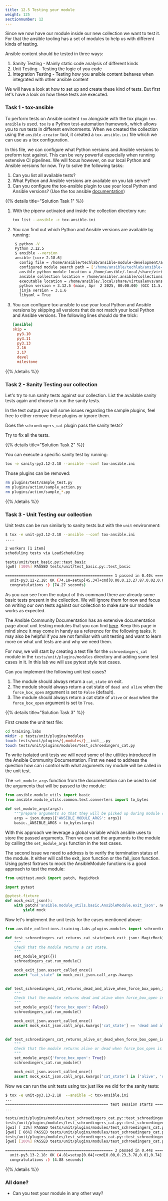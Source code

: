 ```yaml
---
title: 12.5 Testing your module
weight: 125
sectionnumber: 12
---
```


Since we now have our module inside our new collection we want to test it.
For that the ansible tooling has a set of modules to help us with different kinds of testing.

Ansible content should be tested in three ways:

1. Sanity Testing - Mainly static code analysis of different kinds
2. Unit Testing - Testing the logic of you code
3. Integration Testing - Testing how you ansible content behaves when integrated with other ansible content

We will have a look at how to set up and create these kind of tests.
But first let's have a look on how these tests are executed.

### Task 1 - tox-ansible

To perform tests on Ansible content `tox` alongside with the tox plugin `tox-ansible` is used.
`tox` is a Python test-automation framework, which allows you to run tests in different environments.
When we created the collection using the `ansible-creator` tool, it created a `tox-ansible.ini` file which we can use as a tox configuration.

In this file, we can configure what Python versions and Ansible versions to preform test against.
This can be very powerful especially when running extensive CI pipelines.
We will focus however, on our local Python and Ansible versions for now.
Try to solve the following tasks:

1. Can you list all available tests?
2. What Python and Ansible versions are available on you lab server?
3. Can you configure the tox-ansible plugin to use your local Python and Ansible versions? (Use the tox ansible [documentation](https://ansible.readthedocs.io/projects/tox-ansible/configuration/))

{{% details title="Solution Task 1" %}}

1. With the pipenv activated and inside the collection directory run:
    ```bash
    tox list --ansible -c tox-ansible.ini
    ```
2. You can find out which Python and Ansible versions are available by running:
   ```bash
    $ python -V
    Python 3.12.5
    $ ansible --version
    ansible [core 2.18.6]
      config file = /home/ansible/techlab/ansible-module-development/ansible.cfg
      configured module search path = ['/home/ansible/techlab/ansible-module-development/library']
      ansible python module location = /home/ansible/.local/share/virtualenvs/ansible-module-development-J9Af2H_I/lib/python3.12/site-packages/ansible
      ansible collection location = /home/ansible/.ansible/collections:/usr/share/ansible/collections
      executable location = /home/ansible/.local/share/virtualenvs/ansible-module-development-J9Af2H_I/bin/ansible
      python version = 3.12.5 (main, Apr  2 2025, 00:00:00) [GCC 11.5.0 20240719 (Red Hat 11.5.0-5)] (/home/ansible/.local/share/virtualenvs/ansible-module-development-J9Af2H_I/bin/python)
      jinja version = 3.1.6
      libyaml = True

   ```

3. You can configure tox-ansible to use your local Python and Ansible versions by skipping all versions that do not match your local Python and Ansible versions. The following lines should do the trick:

   ```ini
   [ansible]
   skip =
     py3.10
     py3.11
     py3.13
     2.16
     2.17
     devel
     milestone
   
   ```

{{% /details %}}

### Task 2 - Sanity Testing our collection

Let's try to run sanity tests against our collection.
List the available sanity tests again and choose to run the sanity tests.

In the test output you will some issues regarding the sample plugins, feel free to either remove these plugins or ignore them.

Does the `schroedingers_cat` plugin pass the sanity tests?

Try to fix all the tests.

{{% details title="Solution Task 2" %}}

You can execute a specific sanity test by running:

```bash
tox -e sanity-py3.12-2.18 --ansible --conf tox-ansible.ini
```

Those plugins can be removed:

```bash
rm plugins/test/sample_test.py
rm plugins/action/sample_action.py
rm plugins/action/sample_*.py
```

{{% /details %}}

### Task 3 - Unit Testing our collection

Unit tests can be run similarly to sanity tests but with the `unit` environment:

```bash
$ tox -e unit-py3.12-2.18 --ansible --conf tox-ansible.ini
....

2 workers [1 item]      
scheduling tests via LoadScheduling

tests/unit/test_basic.py::test_basic 
[gw0] [100%] PASSED tests/unit/test_basic.py::test_basic 

================================================ 1 passed in 0.40s ================================================
  unit-py3.12-2.18: OK (74.18=setup[45.34]+cmd[0.00,0.13,27.87,0.02,0.82] seconds)
  congratulations :) (74.27 seconds)

```

As you can see from the output of this command there are already some basic tests present in the collection.
We will ignore them for now and focus on writing our own tests against our collection to make sure our module works as expected.

The Ansible Community Documentation has an extensive documentation page about unit testing modules that you can find [here](https://docs.ansible.com/ansible/latest/dev_guide/testing_units_modules.html).
Keep this page in mind since it may come in handy as a reference for the following tasks.
It may also be helpful if you are not familiar with unit testing and want to learn more on what unit tests are and why we need them.

For now, we will start by creating a test file for the `schroedingers_cat` module in the `tests/unit/plugins/modules` directory and adding some test cases in it.
In this lab we will use pytest style test cases.

Can you implement the following unit test cases?

1. The module should always return a `cat_state` on exit.
2. The module should always return a cat state of `dead and alive` when the `force_box_open` argument is set to `False` (default).
3. The module should always return a cat state of `alive` or `dead` when the `force_box_open` argument is set to `True`.


{{% details title="Solution Task 3" %}}

First create the unit test file:

```bash
cd training.labs
mkdir -p tests/unit/plugins/modules
touch tests/unit/plugins/{,modules/}__init__.py
touch tests/unit/plugins/modules/test_schroedingers_cat.py
```

To write isolated unit tests we will need some of the utilities introduced in the Ansible Community Documentation.
First we need to address the question how can i control with what arguments my module will be called in the unit test.

The `set_module_args` function from the documentation can be used to set the arguments that will be passed to the module:

```python
from ansible.module_utils import basic
from ansible.module_utils.common.text.converters import to_bytes

def set_module_args(args):
    """prepare arguments so that they will be picked up during module creation"""
    args = json.dumps({'ANSIBLE_MODULE_ARGS': args})
    basic._ANSIBLE_ARGS = to_bytes(args)
```

With this approach we leverage a global variable which ansible uses to store the passed arguments.
Then we can set the arguments to the module by calling the `set_module_args` function in the test cases.

The second issue we need to address is to verify the termination status of the module.
It either will call the exit_json function or the fail_json function.
Using pytest fixtrues to mock the AnsibleModule functions is a good approach to test the module:

```python
from unittest.mock import patch, MagicMock

import pytest

@pytest.fixture
def mock_exit_json():
    with patch('ansible.module_utils.basic.AnsibleModule.exit_json', new=MagicMock()) as mock:
        yield mock
```

Now let's implement the unit tests for the cases mentioned above:


```python
from ansible_collections.training.labs.plugins.modules import schroedingers_cat

def test_schroedingers_cat_returns_cat_state(mock_exit_json: MagicMock) -> None:
    """
    Check that the module returns a cat state.
    """
    set_module_args({})
    schroedingers_cat.run_module()

    mock_exit_json.assert_called_once()
    assert "cat_state" in mock_exit_json.call_args.kwargs

    
def test_schroedingers_cat_returns_dead_and_alive_when_force_box_open_is_false(mock_exit_json: MagicMock) -> None:
    """
    Check that the module returns dead and alive when force_box_open is false.
    """
    set_module_args({'force_box_open': False})
    schroedingers_cat.run_module()

    mock_exit_json.assert_called_once()
    assert mock_exit_json.call_args.kwargs['cat_state'] == 'dead and alive'

    
def test_schroedingers_cat_returns_alive_or_dead_when_force_box_open_is_true(mock_exit_json: MagicMock) -> None:
    """
    Check that the module returns alive or dead when force_box_open is true.
    """
    set_module_args({'force_box_open': True})
    schroedingers_cat.run_module()

    mock_exit_json.assert_called_once()
    assert mock_exit_json.call_args.kwargs['cat_state'] in ['alive', 'dead']
```

Now we can run the unit tests using tox just like we did for the sanity tests:

```bash
$ tox -e unit-py3.13-2.18  --ansible -c tox-ansible.ini 
...
============================================== test session starts ================================================
...

tests/unit/plugins/modules/test_schroedingers_cat.py::test_schroedingers_cat_returns_cat_state 
tests/unit/plugins/modules/test_schroedingers_cat.py::test_schroedingers_cat_returns_dead_and_alive_when_force_box_open_is_false 
[gw1] [ 33%] PASSED tests/unit/plugins/modules/test_schroedingers_cat.py::test_schroedingers_cat_returns_dead_and_alive_when_force_box_open_is_false 
[gw0] [ 66%] PASSED tests/unit/plugins/modules/test_schroedingers_cat.py::test_schroedingers_cat_returns_cat_state 
tests/unit/plugins/modules/test_schroedingers_cat.py::test_schroedingers_cat_returns_alive_or_dead_when_force_box_open_is_true 
[gw0] [100%] PASSED tests/unit/plugins/modules/test_schroedingers_cat.py::test_schroedingers_cat_returns_alive_or_dead_when_force_box_open_is_true 

================================================ 3 passed in 0.44s ================================================
  unit-py3.13-2.18: OK (4.81=setup[0.04]+cmd[0.00,0.23,3.78,0.01,0.74] seconds)
  congratulations :) (4.88 seconds)
```

{{% /details %}}


### All done?

* Can you test your module in any other way?
